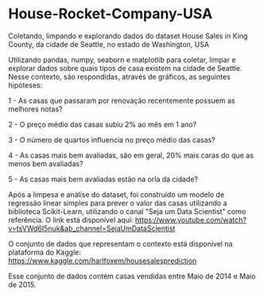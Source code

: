 # House-Rocket-Company-USA
Coletando, limpando e explorando dados do dataset House Sales in King County, da cidade de Seattle, no estado de Washington, USA

Utilizando pandas, numpy, seaborn e matplotlib para coletar, limpar e explorar dados sobre quais tipos de casa existem na cidade de Seattle. Nesse contexto, são respondidas, através de gráficos, as seguintes hipóteses: 

1 - As casas que passaram por renovação recentemente possuem as melhores notas?

2 - O preço médio das casas subiu 2% ao mês em 1 ano?

3 - O número de quartos influencia no preço médio das casas?

4 - As casas mais bem avaliadas, são em geral, 20% mais caras do que as menos bem avaliadas?

5 - As casas mais bem avaliadas estão na orla da cidade?


Após a limpesa e análise do dataset, foi construído um modelo de regressão linear simples para prever o valor das casas utilizando a biblioteca Scikit-Learn, utilizando o canal "Seja um Data Scientist" como referência. O link está disponível aqui: https://www.youtube.com/watch?v=tsVWd6I5nuk&ab_channel=SejaUmDataScientist

O conjunto de dados que representam o contexto está disponível na plataforma do Kaggle: https://www.kaggle.com/harlfoxem/housesalesprediction

Esse conjunto de dados contém casas vendidas entre Maio de 2014 e Maio de 2015.
